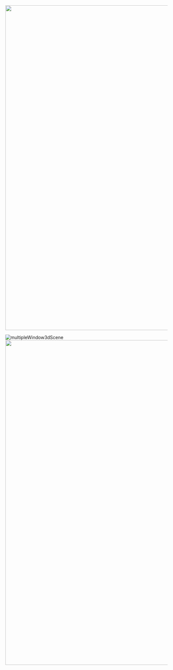 <img src="https://user-images.githubusercontent.com/74038190/212284115-f47cd8ff-2ffb-4b04-b5bf-4d1c14c0247f.gif" width="1010">


![multipleWindow3dScene](https://github.com/user-attachments/assets/8d355f3e-c924-4690-8fa8-24d796d270aa)
<img src="https://user-images.githubusercontent.com/74038190/212284115-f47cd8ff-2ffb-4b04-b5bf-4d1c14c0247f.gif" width="1010">
<br><br>
